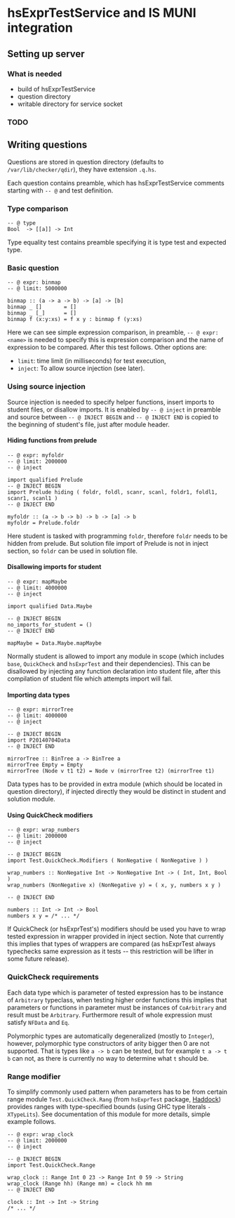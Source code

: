 # hsExprTestService and IS MUNI integration

## Setting up server

### What is needed

*   build of hsExprTestService
*   question directory
*   writable directory for service socket

### TODO

## Writing questions

Questions are stored in question directory (defaults to `/var/lib/checker/qdir`),
they have extension `.q.hs`.

Each question contains preamble, which has hsExprTestService comments
starting with `-- @` and test definition.

### Type comparison

    -- @ type
    Bool  -> [[a]] -> Int

Type equality test contains preamble specifying it is type test and expected
type.

### Basic question

    -- @ expr: binmap
    -- @ limit: 5000000

    binmap :: (a -> a -> b) -> [a] -> [b]
    binmap _ []       = []
    binmap _ [_]      = []
    binmap f (x:y:xs) = f x y : binmap f (y:xs)

Here we can see simple expression comparison, in preamble, `-- @ expr: <name>`
is needed to specify this is expression comparison and the name of expression
to be compared. After this test follows. Other options are:

*   `limit`: time limit (in milliseconds) for test execution,
*   `inject`: To allow source injection (see later).

### Using source injection

Source injection is needed to specify helper functions, insert imports to
student files, or disallow imports. It is enabled by `-- @ inject` in preamble
and source between `-- @ INJECT BEGIN` and `-- @ INJECT END` is copied to the
beginning of student's file, just after module header.

#### Hiding functions from prelude

    -- @ expr: myfoldr
    -- @ limit: 2000000
    -- @ inject

    import qualified Prelude
    -- @ INJECT BEGIN
    import Prelude hiding ( foldr, foldl, scanr, scanl, foldr1, foldl1, scanr1, scanl1 )
    -- @ INJECT END

    myfoldr :: (a -> b -> b) -> b -> [a] -> b
    myfoldr = Prelude.foldr

Here student is tasked with programming `foldr`, therefore `foldr` needs to be
hidden from prelude. But solution file import of Prelude is not in inject 
section, so `foldr` can be used in solution file.

#### Disallowing imports for student

    -- @ expr: mapMaybe
    -- @ limit: 4000000
    -- @ inject

    import qualified Data.Maybe

    -- @ INJECT BEGIN
    no_imports_for_student = ()
    -- @ INJECT END

    mapMaybe = Data.Maybe.mapMaybe

Normally student is allowed to import any module in scope (which includes
`base`, `QuickCheck` and `hsExprTest` and their dependencies). This can be 
disallowed by injecting any function declaration into student file, after this
compilation of student file which attempts import will fail.

#### Importing data types

    -- @ expr: mirrorTree
    -- @ limit: 4000000
    -- @ inject

    -- @ INJECT BEGIN
    import P20140704Data
    -- @ INJECT END

    mirrorTree :: BinTree a -> BinTree a
    mirrorTree Empty = Empty
    mirrorTree (Node v t1 t2) = Node v (mirrorTree t2) (mirrorTree t1)

Data types has to be provided in extra module (which should be located in
question directory), if injected directly they would be distinct
in student and solution module.

#### Using QuickCheck modifiers

    -- @ expr: wrap_numbers
    -- @ limit: 2000000
    -- @ inject

    -- @ INJECT BEGIN
    import Test.QuickCheck.Modifiers ( NonNegative ( NonNegative ) )

    wrap_numbers :: NonNegative Int -> NonNegative Int -> ( Int, Int, Bool )
    wrap_numbers (NonNegative x) (NonNegative y) = ( x, y, numbers x y )

    -- @ INJECT END

    numbers :: Int -> Int -> Bool
    numbers x y = /* ... */

If QuickCheck (or hsExprTest's) modifiers should be used you have to wrap
tested expression in wrapper provided in inject section. Note that currently
this implies that types of wrappers are compared (as hsExprTest always 
typechecks same expression as it tests -- this restriction will be lifter
in some future release).

### QuickCheck requirements

Each data type which is parameter of tested expression has to be instance
of `Arbitrary` typeclass, when testing higher order functions this implies
that parameters or functions in parameter must be instances of `CoArbitrary`
and result must be `Arbitrary`. Furthermore result of whole expression must
satisfy `NFData` and `Eq`.

Polymorphic types are automatically degeneralized (mostly to `Integer`),
however, polymorphic type constructors of arity bigger then 0 are not
supported. That is types like `a -> b` can be tested, but for example 
`t a -> t b` can not, as there is currently no way to determine what `t`
should be.

### Range modifier

To simplify commonly used pattern when parameters has to be from certain
range module `Test.QuickCheck.Rang` (from `hsExprTest` package,
[Haddock](https://paradise.fi.muni.cz/~xstill/doc/hsExprTest/Test-QuickCheck-Range.html))
provides ranges with type-specified bounds (using GHC type literals
`-XTypeLits`).  See documentation of this module for more details, simple
example follows.

    -- @ expr: wrap_clock
    -- @ limit: 2000000
    -- @ inject

    -- @ INJECT BEGIN
    import Test.QuickCheck.Range

    wrap_clock :: Range Int 0 23 -> Range Int 0 59 -> String
    wrap_clock (Range hh) (Range mm) = clock hh mm
    -- @ INJECT END

    clock :: Int -> Int -> String
    /* ... */


